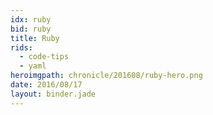 ```yaml
---
idx: ruby
bid: ruby
title: Ruby
rids:
  - code-tips
  - yaml
heroimgpath: chronicle/201608/ruby-hero.png
date: 2016/08/17
layout: binder.jade
---
```

